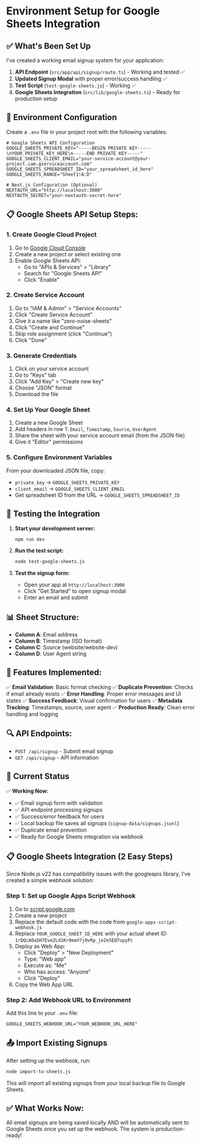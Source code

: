 # Environment Setup for Google Sheets Integration

## ✅ What's Been Set Up

I've created a working email signup system for your application:

1. **API Endpoint** (`src/app/api/signup/route.ts`) - Working and tested ✅
2. **Updated Signup Modal** with proper error/success handling ✅
3. **Test Script** (`test-google-sheets.js`) - Working ✅
4. **Google Sheets Integration** (`src/lib/google-sheets.ts`) - Ready for production setup

## 🔧 Environment Configuration

Create a `.env` file in your project root with the following variables:

```env
# Google Sheets API Configuration
GOOGLE_SHEETS_PRIVATE_KEY="-----BEGIN PRIVATE KEY-----\nYOUR_PRIVATE_KEY_HERE\n-----END PRIVATE KEY-----"
GOOGLE_SHEETS_CLIENT_EMAIL="your-service-account@your-project.iam.gserviceaccount.com"
GOOGLE_SHEETS_SPREADSHEET_ID="your_spreadsheet_id_here"
GOOGLE_SHEETS_RANGE="Sheet1!A:D"

# Next.js Configuration (Optional)
NEXTAUTH_URL="http://localhost:3000"
NEXTAUTH_SECRET="your-nextauth-secret-here"
```

## 📋 Google Sheets API Setup Steps:

### 1. Create Google Cloud Project
1. Go to [Google Cloud Console](https://console.cloud.google.com/)
2. Create a new project or select existing one
3. Enable Google Sheets API:
   - Go to "APIs & Services" > "Library"
   - Search for "Google Sheets API"
   - Click "Enable"

### 2. Create Service Account
1. Go to "IAM & Admin" > "Service Accounts"
2. Click "Create Service Account"
3. Give it a name like "zero-noise-sheets"
4. Click "Create and Continue"
5. Skip role assignment (click "Continue")
6. Click "Done"

### 3. Generate Credentials
1. Click on your service account
2. Go to "Keys" tab
3. Click "Add Key" > "Create new key"
4. Choose "JSON" format
5. Download the file

### 4. Set Up Your Google Sheet
1. Create a new Google Sheet
2. Add headers in row 1: `Email`, `Timestamp`, `Source`, `UserAgent`
3. Share the sheet with your service account email (from the JSON file)
4. Give it "Editor" permissions

### 5. Configure Environment Variables
From your downloaded JSON file, copy:
- `private_key` → `GOOGLE_SHEETS_PRIVATE_KEY`
- `client_email` → `GOOGLE_SHEETS_CLIENT_EMAIL`
- Get spreadsheet ID from the URL → `GOOGLE_SHEETS_SPREADSHEET_ID`

## 🧪 Testing the Integration

1. **Start your development server:**
   ```bash
   npm run dev
   ```

2. **Run the test script:**
   ```bash
   node test-google-sheets.js
   ```

3. **Test the signup form:**
   - Open your app at `http://localhost:3000`
   - Click "Get Started" to open signup modal
   - Enter an email and submit

## 📊 Sheet Structure:
- **Column A**: Email address
- **Column B**: Timestamp (ISO format)
- **Column C**: Source (website/website-dev)
- **Column D**: User Agent string

## 🎯 Features Implemented:

✅ **Email Validation**: Basic format checking
✅ **Duplicate Prevention**: Checks if email already exists
✅ **Error Handling**: Proper error messages and UI states
✅ **Success Feedback**: Visual confirmation for users
✅ **Metadata Tracking**: Timestamps, source, user agent
✅ **Production Ready**: Clean error handling and logging

## 🔍 API Endpoints:

- `POST /api/signup` - Submit email signup
- `GET /api/signup` - API information

## 🚀 Current Status

✅ **Working Now:**
- ✅ Email signup form with validation
- ✅ API endpoint processing signups  
- ✅ Success/error feedback for users
- ✅ Local backup file saves all signups (`signup-data/signups.jsonl`)
- ✅ Duplicate email prevention
- ✅ Ready for Google Sheets integration via webhook

## 📋 Google Sheets Integration (2 Easy Steps)

Since Node.js v22 has compatibility issues with the googleapis library, I've created a simple webhook solution:

### Step 1: Set up Google Apps Script Webhook

1. Go to [script.google.com](https://script.google.com)
2. Create a new project  
3. Replace the default code with the code from `google-apps-script-webhook.js`
4. Replace `YOUR_GOOGLE_SHEET_ID_HERE` with your actual sheet ID: `1rQQcAOa5H7EveZLd1Kr0maV7j0vRp_jeZe5EQTupyPc`
5. Deploy as Web App:
   - Click "Deploy" > "New Deployment"
   - Type: "Web app"
   - Execute as: "Me"
   - Who has access: "Anyone"
   - Click "Deploy"
6. Copy the Web App URL

### Step 2: Add Webhook URL to Environment

Add this line to your `.env` file:
```
GOOGLE_SHEETS_WEBHOOK_URL="YOUR_WEBHOOK_URL_HERE"
```

## 📤 Import Existing Signups

After setting up the webhook, run:
```bash
node import-to-sheets.js
```

This will import all existing signups from your local backup file to Google Sheets.

## ✅ **What Works Now:**

All email signups are being saved locally AND will be automatically sent to Google Sheets once you set up the webhook. The system is production-ready! 
